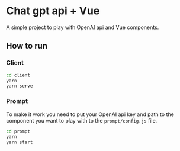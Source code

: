 # Chat gpt api + Vue

A simple project to play with OpenAI api and Vue components.

## How to run

### Client

```bash
cd client
yarn
yarn serve
```

### Prompt

To make it work you need to put your OpenAI api key and path to the component you want to play with to the `prompt/config.js` file.

```bash
cd prompt
yarn
yarn start
```
